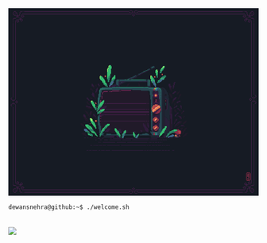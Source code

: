 
<div style="display: flex; justify-content: center;">
    <img src="main.gif" height="auto" width="auto" />
</div>

```
dewansnehra@github:~$ ./welcome.sh
```
[![](https://visitcount.itsvg.in/api?id=dewanshnehra&icon=6&color=8)](https://visitcount.itsvg.in)
---

